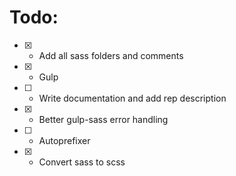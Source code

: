 # Todo:

- [x] - Add all sass folders and comments
- [x] - Gulp
- [ ] - Write documentation and add rep description
- [x] - Better gulp-sass error handling
- [ ] - Autoprefixer
- [x] - Convert sass to scss
